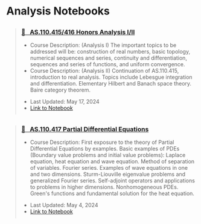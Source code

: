 # Analysis Notebooks

<blockquote class="callout callout_default" theme="📘">
  <h3 style="margin-top: 0.75cm;"> <a href="../../attachments/math_415_416_honors_analysis.pdf"> 📘 &nbsp AS.110.415/416 Honors Analysis I/II</a></h3>
  <ul style="margin: 10px 0; padding-bottom: 0.25cm;">
    <li>Course Description: (Analysis I) The important topics to be addressed will be: construction of real numbers, basic topology, numerical sequences and series, continuity and differentiation, sequences and series of functions, and uniform convergence.</li>
    <li>Course Description: (Analysis II) Continuation of AS.110.415, introduction to real analysis. Topics include Lebesgue integration and differentiation. Elementary Hilbert and Banach space theory. Baire category theorem. </li> <p>
    <li>Last Updated: May 17, 2024</li>
    <li><a href="../../attachments/math_415_416_honors_analysis.pdf">Link to Notebook</a></li>
  </ul>
</blockquote>


<blockquote class="callout callout_default" theme="📘">
  <h3 style="margin-top: 0.75cm;"> <a href="../../attachments/math_417_pdes.pdf"> 📘 &nbsp AS.110.417 Partial Differential Equations</a></h3>
  <ul style="margin: 10px 0; padding-bottom: 0.25cm;">
    <li>Course Description: First exposure to the theory of Partial Differential Equations by examples. Basic examples of PDEs (Boundary value problems and initial value problems): Laplace equation, heat equation and wave equation. Method of separation of variables. Fourier series. Examples of wave equations in one and two dimensions. Sturm-Liouville eigenvalue problems and generalized Fourier series. Self-adjoint operators and applications to problems in higher dimensions. Nonhomogeneous PDEs. Green's functions and fundamental solution for the heat equation. </li> <p>
    <li>Last Updated: May 4, 2024</li>
    <li><a href="../../attachments/math_417_pdes.pdf">Link to Notebook</a></li>
  </ul>
</blockquote>